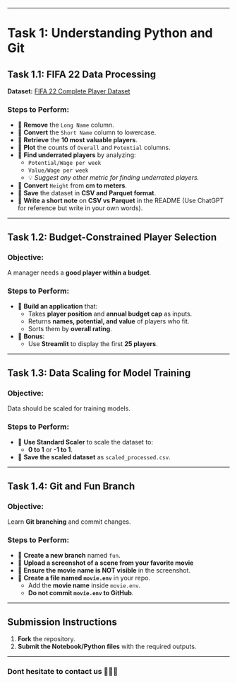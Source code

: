 
---

# **Task 1: Understanding Python and Git**

## **Task 1.1: FIFA 22 Data Processing**
**Dataset:** [FIFA 22 Complete Player Dataset](https://www.kaggle.com/datasets/stefanoleone992/fifa-22-complete-player-dataset?select=players_22.csv)  

### **Steps to Perform:**
- 🔹 **Remove** the `Long Name` column.
- 🔹 **Convert** the `Short Name` column to lowercase.
- 🔹 **Retrieve** the **10 most valuable players**.
- 🔹 **Plot** the counts of `Overall` and `Potential` columns.
- 🔹 **Find underrated players** by analyzing:
  - `Potential/Wage per week`
  - `Value/Wage per week`
  - 💡 *Suggest any other metric for finding underrated players.*
- 🔹 **Convert** `Height` from **cm to meters**.
- 🔹 **Save** the dataset in **CSV and Parquet format**.
- 🔹 **Write a short note** on **CSV vs Parquet** in the README (Use ChatGPT for reference but write in your own words).

---

## **Task 1.2: Budget-Constrained Player Selection**
### **Objective:**  
A manager needs a **good player within a budget**.  

### **Steps to Perform:**
- 🔹 **Build an application** that:
  - Takes **player position** and **annual budget cap** as inputs.
  - Returns **names, potential, and value** of players who fit.
  - Sorts them by **overall rating**.
- 🔹 **Bonus**:  
  - Use **Streamlit** to display the first **25 players**.

---

## **Task 1.3: Data Scaling for Model Training**
### **Objective:**  
Data should be scaled for training models.

### **Steps to Perform:**
- 🔹 **Use Standard Scaler** to scale the dataset to:
  - **0 to 1** or **-1 to 1**.
- 🔹 **Save the scaled dataset** as `scaled_processed.csv`.

---

## **Task 1.4: Git and Fun Branch**
### **Objective:**  
Learn **Git branching** and commit changes.

### **Steps to Perform:**
- 🔹 **Create a new branch** named `fun`.
- 🔹 **Upload a screenshot of a scene from your favorite movie** 
- 🔹 **Ensure the movie name is NOT visible** in the screenshot.
- 🔹 **Create a file named `movie.env`** in your repo.
  - Add the **movie name** inside `movie.env`.
  - **Do not commit `movie.env` to GitHub**.

---

## **Submission Instructions**
1. **Fork** the repository.
2. **Submit the Notebook/Python files** with the required outputs.

---
### Dont hesitate to contact us 🤠🤠🤠